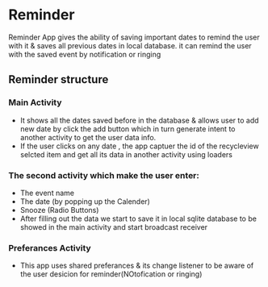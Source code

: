 # Reminder
Reminder App gives the ability of saving important dates to remind the user with it & saves all previous dates in local database.
it can remind the user with the saved event by notification or ringing
## Reminder structure 
### Main Activity
* It shows all the dates saved before in the database & allows user to add new date by click the add button which in turn generate intent   to another activity to get the user data info.
* If the user clicks on any date , the app captuer the id of the recycleview selcted item and get all its data in another activity using     loaders
 ### The second activity which make the user enter:
  * The event name
  * The date (by popping up the Calender)
  * Snooze (Radio Buttons)
* After filling out the data we start to save it in local sqlite database to be showed in the main activity and start broadcast receiver 
### Preferances Activity
* This app uses shared preferances & its change listener to be aware of the user desicion for reminder(NOtofication or ringing)
